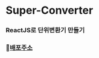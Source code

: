 # Super-Converter

### ReactJS로 단위변환기 만들기

### 🔗[배포주소](https://ninninanna.github.io/Super-Converter/)

